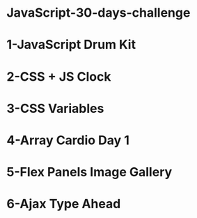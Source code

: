 # JavaScript-30-days-challenge
# 1-JavaScript Drum Kit
# 2-CSS + JS Clock
# 3-CSS Variables
# 4-Array Cardio Day 1
# 5-Flex Panels Image Gallery
# 6-Ajax Type Ahead